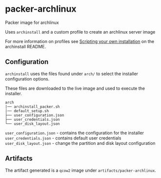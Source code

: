 # packer-archlinux

Packer image for archlinux

Uses `archinstall` and a custom profile to create an archlinux server image

For more information on profiles see [Scripting your own installation](https://github.com/archlinux/archinstall/#scripting-your-own-installation) on the archinstall README.


## Configuration

`archinstall` uses the files found under `arch/` to select the installer configuration options.

These files are downloaded to the live image and used to execute the installer.

```
arch
|── archinstall_packer.sh
|── default_setup.sh
├── user_configuration.json
├── user_credentials.json
└── user_disk_layout.json
```

`user_configuration.json` - contains the configuration for the installer
`user_credentials.json` - contains default user credentials
`user_disk_layout.json` - change the partition and disk layout configuration

## Artifacts

The artifact generated is a `qcow2` image under `artifacts/packer-archlinux`.
